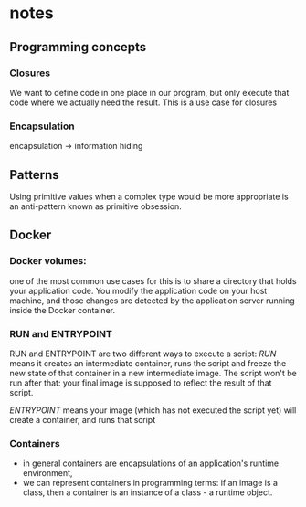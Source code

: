 # notes
## Programming concepts
### Closures
We want to define code in one place in our program, but only execute
that code where we actually need the result.  This is a use case for
closures

### Encapsulation
encapsulation -> information hiding

## Patterns
Using primitive values when a complex type would be more appropriate is
an anti-pattern known as primitive obsession.

## Docker
### Docker volumes:
one of the most common use cases for this is to share a directory that
holds your application code. You modify the application code on your
host machine, and those changes are detected by the application server
running inside the Docker container.

### RUN and ENTRYPOINT
RUN and ENTRYPOINT are two different ways to execute a script:
*RUN* means it creates an intermediate container, runs the script and
freeze the new state of that container in a new intermediate image. The
script won't be run after that: your final image is supposed to reflect
the result of that script.

*ENTRYPOINT* means your image (which has not executed the script yet) will
create a container, and runs that script

### Containers
- in general containers are encapsulations of an application's runtime
  environment,
- we can represent containers in programming terms: if an image is a
  class, then a container is an instance of a class - a runtime object.

